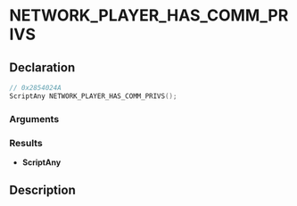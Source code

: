 # NETWORK_PLAYER_HAS_COMM_PRIVS

## Declaration
```cpp
// 0x2854024A
ScriptAny NETWORK_PLAYER_HAS_COMM_PRIVS();
```

### Arguments

### Results
- **ScriptAny**

## Description
